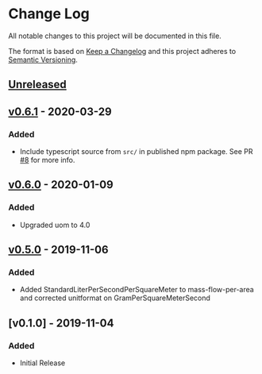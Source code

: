 # Change Log

All notable changes to this project will be documented in this file.

The format is based on [Keep a Changelog](http://keepachangelog.com/)
and this project adheres to [Semantic Versioning](http://semver.org/).

## [Unreleased](https://github.com/dividab/uom/compare/v0.6.0...master)

## [v0.6.1](https://github.com/dividab/uom/compare/v0.6.0...v0.6.1) - 2020-03-29

### Added

- Include typescript source from `src/` in published npm package. See PR [#8](https://github.com/dividab/uom-units/pull/8) for more info.

## [v0.6.0](https://github.com/dividab/uom/compare/v0.5.0...v0.6.0) - 2020-01-09

### Added

- Upgraded uom to 4.0

## [v0.5.0](https://github.com/dividab/uom/compare/v0.1.0...v0.5.0) - 2019-11-06

### Added

- Added StandardLiterPerSecondPerSquareMeter to mass-flow-per-area and corrected unitformat on GramPerSquareMeterSecond

## [v0.1.0] - 2019-11-04

### Added

- Initial Release
